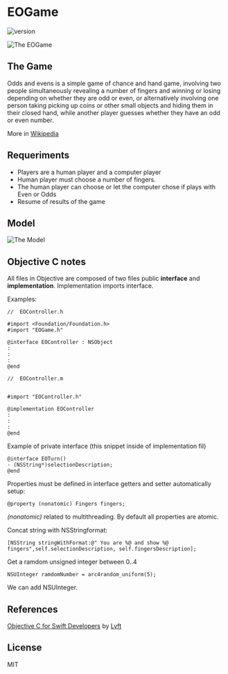 # EOGame
![version](https://img.shields.io/badge/objectiveC-iOS-purple.svg?maxAge=2592000)

![The EOGame](https://drive.google.com/uc?id=1DNBmrZ_Jwkcg8i_eN-0V4gSGKIMrPF6I)


## The Game

Odds and evens is a simple game of chance and hand game, involving two people simultaneously revealing a number of fingers and winning or losing depending on whether they are odd or even, or alternatively involving one person taking picking up coins or other small objects and hiding them in their closed hand, while another player guesses whether they have an odd or even number.

More in [Wikipedia](https://en.wikipedia.org/wiki/Odds_and_evens_(hand_game))

## Requeriments

- Players are a human player and a computer player
- Human player must choose a number of fingers.
- The human player can choose or let the computer chose if plays with Even or Odds
- Resume of results of the game

## Model

![The Model](https://drive.google.com/uc?id=1DQ6n_ahmW8bajyGFUyzUITA36nzDd9Cw)

## Objective C notes

All files in Objective are composed of two files public **interface** and **implementation**. Implementation imports interface.

Examples:
```
//  EOController.h

#import <Foundation/Foundation.h>
#import "EOGame.h"

@interface EOController : NSObject
:
:
:
@end
```

```
//  EOController.m


#import "EOController.h"

@implementation EOController
:
:
:
@end

```

Example of private interface (this snippet inside of implementation fil)

```
@interface EOTurn()
- (NSString*)selectionDescription;
@end
```

Properties must be defined in interface getters and setter automatically setup:

```
@property (nonatomic) Fingers fingers;
```

_(nonatomic)_ related to multithreading. By default all properties are atomic.

Concat string with NSStringformat:

```
[NSString stringWithFormat:@" You are %@ and show %@ fingers",self.selectionDescription, self.fingersDescription];
```

Get a ramdom unsigned integer between 0..4
```
NSUInteger ramdomNumber = arc4random_uniform(5);
```

We can add NSUInteger.

## References
[Objective C for Swift Developers](https://eu.udacity.com/course/objective-c-for-swift-developers--ud1009) by [Lyft](https://www.lyft.com/)

## License
MIT